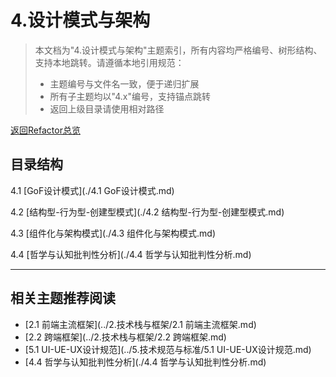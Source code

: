 # 4.设计模式与架构

> 本文档为"4.设计模式与架构"主题索引，所有内容均严格编号、树形结构、支持本地跳转。请遵循本地引用规范：
>
> - 主题编号与文件名一致，便于递归扩展
> - 所有子主题均以"4.x"编号，支持锚点跳转
> - 返回上级目录请使用相对路径

[返回Refactor总览](../README.md)

## 目录结构

4.1 [GoF设计模式](./4.1 GoF设计模式.md)

4.2 [结构型-行为型-创建型模式](./4.2 结构型-行为型-创建型模式.md)

4.3 [组件化与架构模式](./4.3 组件化与架构模式.md)

4.4 [哲学与认知批判性分析](./4.4 哲学与认知批判性分析.md)

---

## 相关主题推荐阅读

- [2.1 前端主流框架](../2.技术栈与框架/2.1 前端主流框架.md)
- [2.2 跨端框架](../2.技术栈与框架/2.2 跨端框架.md)
- [5.1 UI-UE-UX设计规范](../5.技术规范与标准/5.1 UI-UE-UX设计规范.md)
- [4.4 哲学与认知批判性分析](./4.4 哲学与认知批判性分析.md)
